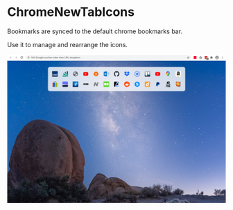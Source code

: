 # ChromeNewTabIcons

Bookmarks are synced to the default chrome bookmarks bar.

Use it to manage and rearrange the icons.

![Screenshot1](screenshot.png)
